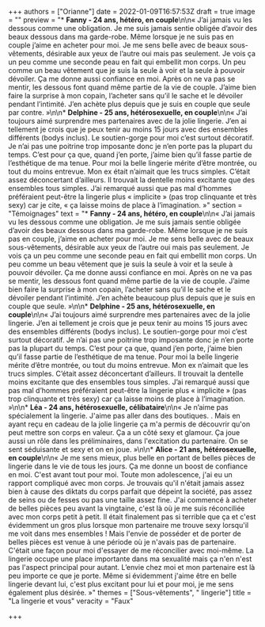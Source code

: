 +++
authors = ["Orianne"]
date = 2022-01-09T16:57:53Z
draft = true
image = ""
preview = "* **Fanny - 24 ans, hétéro, en couple**\n\n« J’ai jamais vu les dessous comme une obligation. Je me suis jamais sentie obligée d’avoir des beaux dessous dans ma garde-robe. Même lorsque je ne suis pas en couple j’aime en acheter pour moi. Je me sens belle avec de beaux sous-vêtements, désirable aux yeux de l’autre oui mais pas seulement. Je vois ça un peu comme une seconde peau en fait qui embellit mon corps. Un peu comme un beau vêtement que je suis la seule à voir et la seule à pouvoir dévoiler. Ça me donne aussi confiance en moi. Après on ne va pas se mentir, les dessous font quand même partie de la vie de couple. J’aime bien faire la surprise à mon copain, l’acheter sans qu’il le sache et le dévoiler pendant l’intimité. J’en achète plus depuis que je suis en couple que seule par contre. »\n\n* **Delphine - 25 ans, hétérosexuelle, en couple**\n\n« J’ai toujours aimé surprendre mes partenaires avec de la jolie lingerie. J’en ai tellement je crois que je peux tenir au moins 15 jours avec des ensembles différents (bodys inclus). Le soutien-gorge pour moi c’est surtout décoratif. Je n’ai pas une poitrine trop imposante donc je n’en porte pas la plupart du temps. C’est pour ça que, quand j’en porte, j’aime bien qu’il fasse partie de l’esthétique de ma tenue. Pour moi la belle lingerie mérite d’être montrée, ou tout du moins entrevue. Mon ex était n’aimait que les trucs simples. C’était assez déconcertant d’ailleurs. Il trouvait la dentelle moins excitante que des ensembles tous simples. J’ai remarqué aussi que pas mal d’hommes préféraient peut-être la lingerie plus « implicite » (pas trop clinquante et très sexy) car je cite, « ça laisse moins de place à l’imagination. »"
section = "Témoignages"
text = "* **Fanny - 24 ans, hétéro, en couple**\n\n« J’ai jamais vu les dessous comme une obligation. Je me suis jamais sentie obligée d’avoir des beaux dessous dans ma garde-robe. Même lorsque je ne suis pas en couple, j’aime en acheter pour moi. Je me sens belle avec de beaux sous-vêtements, désirable aux yeux de l’autre oui mais pas seulement. Je vois ça un peu comme une seconde peau en fait qui embellit mon corps. Un peu comme un beau vêtement que je suis la seule à voir et la seule à pouvoir dévoiler. Ça me donne aussi confiance en moi. Après on ne va pas se mentir, les dessous font quand même partie de la vie de couple. J’aime bien faire la surprise à mon copain, l’acheter sans qu’il le sache et le dévoiler pendant l’intimité. J’en achète beaucoup plus depuis que je suis en couple que seule. »\n\n* **Delphine - 25 ans, hétérosexuelle, en couple**\n\n« J’ai toujours aimé surprendre mes partenaires avec de la jolie lingerie. J’en ai tellement je crois que je peux tenir au moins 15 jours avec des ensembles différents (bodys inclus). Le soutien-gorge pour moi c’est surtout décoratif. Je n’ai pas une poitrine trop imposante donc je n’en porte pas la plupart du temps. C’est pour ça que, quand j’en porte, j’aime bien qu’il fasse partie de l’esthétique de ma tenue. Pour moi la belle lingerie mérite d’être montrée, ou tout du moins entrevue. Mon ex n’aimait que les trucs simples. C’était assez déconcertant d’ailleurs. Il trouvait la dentelle moins excitante que des ensembles tous simples. J’ai remarqué aussi que pas mal d’hommes préféraient peut-être la lingerie plus « implicite » (pas trop clinquante et très sexy) car ça laisse moins de place à l’imagination. »\n\n* **Léa - 24 ans, hétérosexuelle, célibataire**\n\n« Je n’aime pas spécialement la lingerie. J'aime pas aller dans des boutiques. . Mais en ayant reçu en cadeau de la jolie lingerie ça m'a permis de découvrir qu'on peut mettre son corps en valeur. Ça a un côté sexy et glamour. Ça joue aussi un rôle dans les préliminaires, dans l'excitation du partenaire. On se sent séduisante et sexy et on en joue. »\n\n* **Alice - 21 ans, hétérosexuelle, en couple**\n\n« Je me sens mieux, plus belle en portant de belles pièces de lingerie dans le vie de tous les jours. Ça me donne un boost de confiance en moi. C'est avant tout pour moi. Toute mon adolescence, j'ai eu un rapport compliqué avec mon corps. Je trouvais qu'il n'était jamais assez bien à cause des diktats du corps parfait que dépeint la société, pas assez de seins ou de fesses ou pas une taille assez fine. J'ai commencé à acheter de belles pièces peu avant la vingtaine, c'est là où je me suis réconciliée avec mon corps petit à petit. Il était finalement pas si terrible que ça et c'est évidemment un gros plus lorsque mon partenaire me trouve sexy lorsqu'il me voit dans mes ensembles ! Mais l'envie de posséder et de porter de belles pièces est venue à une période où je n'avais pas de partenaire. C'était une façon pour moi d'essayer de me réconcilier avec moi-même. La lingerie occupe une place importante dans ma sexualité mais ça n'en n'est pas l'aspect principal pour autant. L’envie chez moi et mon partenaire est là peu importe ce que je porte. Même si évidemment j'aime être en belle lingerie devant lui, c'est plus excitant pour lui et pour moi, je me sens également plus désirée. »"
themes = ["Sous-vêtements", " lingerie"]
title = "La lingerie et vous"
veracity = "Faux"

+++
